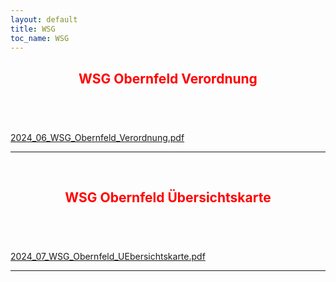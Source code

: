 ```yaml
---
layout: default
title: WSG
toc_name: WSG
---
```


<header class="major">
<h2><font color=red>WSG Obernfeld Verordnung</font></h2>
</header>

<br><a href="images/2024_06_WSG_Obernfeld_Verordnung.pdf" class="image featured">2024_06_WSG_Obernfeld_Verordnung.pdf</a>
<hr>
<br>

<header class="major">
<h2><font color=red>WSG Obernfeld Übersichtskarte</font></h2>
</header>

<br><a href="images/2024_07_WSG_Obernfeld_UEbersichtskarte.pdf" class="image featured">2024_07_WSG_Obernfeld_UEbersichtskarte.pdf</a>
<hr>
<br>

